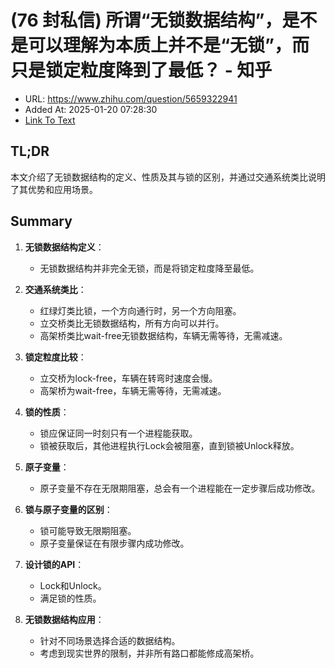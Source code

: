# (76 封私信) 所谓“无锁数据结构”，是不是可以理解为本质上并不是“无锁”，而只是锁定粒度降到了最低？ - 知乎
- URL: https://www.zhihu.com/question/5659322941
- Added At: 2025-01-20 07:28:30
- [Link To Text](2025-01-20-(76-封私信)-所谓“无锁数据结构”，是不是可以理解为本质上并不是“无锁”，而只是锁定粒度降到了最低？---知乎_raw.md)

## TL;DR
本文介绍了无锁数据结构的定义、性质及其与锁的区别，并通过交通系统类比说明了其优势和应用场景。

## Summary
1. **无锁数据结构定义**：
   - 无锁数据结构并非完全无锁，而是将锁定粒度降至最低。

2. **交通系统类比**：
   - 红绿灯类比锁，一个方向通行时，另一个方向阻塞。
   - 立交桥类比无锁数据结构，所有方向可以并行。
   - 高架桥类比wait-free无锁数据结构，车辆无需等待，无需减速。

3. **锁定粒度比较**：
   - 立交桥为lock-free，车辆在转弯时速度会慢。
   - 高架桥为wait-free，车辆无需等待，无需减速。

4. **锁的性质**：
   - 锁应保证同一时刻只有一个进程能获取。
   - 锁被获取后，其他进程执行Lock会被阻塞，直到锁被Unlock释放。

5. **原子变量**：
   - 原子变量不存在无限期阻塞，总会有一个进程能在一定步骤后成功修改。

6. **锁与原子变量的区别**：
   - 锁可能导致无限期阻塞。
   - 原子变量保证在有限步骤内成功修改。

7. **设计锁的API**：
   - Lock和Unlock。
   - 满足锁的性质。

8. **无锁数据结构应用**：
   - 针对不同场景选择合适的数据结构。
   - 考虑到现实世界的限制，并非所有路口都能修成高架桥。
